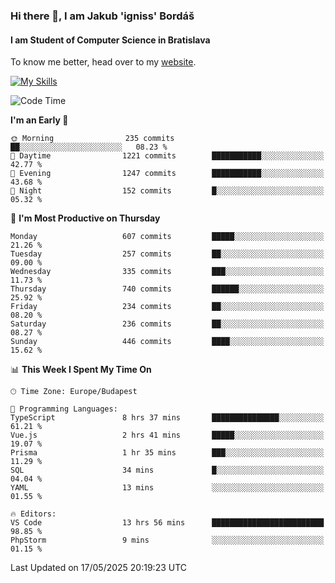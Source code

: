 ### Hi there 👋, I am Jakub 'igniss' Bordáš

#### I am Student of Computer Science in Bratislava
To know me better, head over to my [website](https://bordas.sk).

[![My Skills](https://skillicons.dev/icons?i=js,typescript,html,css,figma,svelte,vue,next,postgresql,nest,express,nodejs)](https://bordas.sk)


<!--START_SECTION:waka-->
![Code Time](http://img.shields.io/badge/Code%20Time-1%2C897%20hrs%202%20mins-blue)

**I'm an Early 🐤** 

```text
🌞 Morning                235 commits         ██░░░░░░░░░░░░░░░░░░░░░░░   08.23 % 
🌆 Daytime                1221 commits        ███████████░░░░░░░░░░░░░░   42.77 % 
🌃 Evening                1247 commits        ███████████░░░░░░░░░░░░░░   43.68 % 
🌙 Night                  152 commits         █░░░░░░░░░░░░░░░░░░░░░░░░   05.32 % 
```
📅 **I'm Most Productive on Thursday** 

```text
Monday                   607 commits         █████░░░░░░░░░░░░░░░░░░░░   21.26 % 
Tuesday                  257 commits         ██░░░░░░░░░░░░░░░░░░░░░░░   09.00 % 
Wednesday                335 commits         ███░░░░░░░░░░░░░░░░░░░░░░   11.73 % 
Thursday                 740 commits         ██████░░░░░░░░░░░░░░░░░░░   25.92 % 
Friday                   234 commits         ██░░░░░░░░░░░░░░░░░░░░░░░   08.20 % 
Saturday                 236 commits         ██░░░░░░░░░░░░░░░░░░░░░░░   08.27 % 
Sunday                   446 commits         ████░░░░░░░░░░░░░░░░░░░░░   15.62 % 
```


📊 **This Week I Spent My Time On** 

```text
🕑︎ Time Zone: Europe/Budapest

💬 Programming Languages: 
TypeScript               8 hrs 37 mins       ███████████████░░░░░░░░░░   61.21 % 
Vue.js                   2 hrs 41 mins       █████░░░░░░░░░░░░░░░░░░░░   19.07 % 
Prisma                   1 hr 35 mins        ███░░░░░░░░░░░░░░░░░░░░░░   11.29 % 
SQL                      34 mins             █░░░░░░░░░░░░░░░░░░░░░░░░   04.04 % 
YAML                     13 mins             ░░░░░░░░░░░░░░░░░░░░░░░░░   01.55 % 

🔥 Editors: 
VS Code                  13 hrs 56 mins      █████████████████████████   98.85 % 
PhpStorm                 9 mins              ░░░░░░░░░░░░░░░░░░░░░░░░░   01.15 % 
```


 Last Updated on 17/05/2025 20:19:23 UTC
<!--END_SECTION:waka-->
